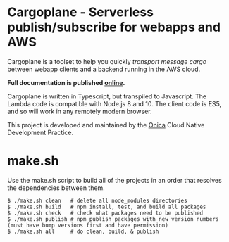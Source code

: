 # Cargoplane - Serverless publish/subscribe for webapps and AWS

Cargoplane is a toolset to help you quickly _transport message cargo_ between webapp clients and a backend running in the AWS cloud.

__Full documentation is published [online](https://docs.onica.com/projects/cargoplane).__

Cargoplane is written in Typescript, but transpiled to Javascript. The Lambda code is compatible with Node.js 8 and 10.
The client code is ES5, and so will work in any remotely modern browser.

This project is developed and maintained by the [Onica](https://www.onica.com) Cloud Native Development Practice.

# make.sh

Use the make.sh script to build all of the projects in an order that resolves the dependencies between them.
```
$ ./make.sh clean   # delete all node_modules directories
$ ./make.sh build   # npm install, test, and build all packages
$ ./make.sh check   # check what packages need to be published
$ ./make.sh publish # npm publish packages with new version numbers (must have bump versions first and have permission)
$ ./make.sh all     # do clean, build, & publish
```
